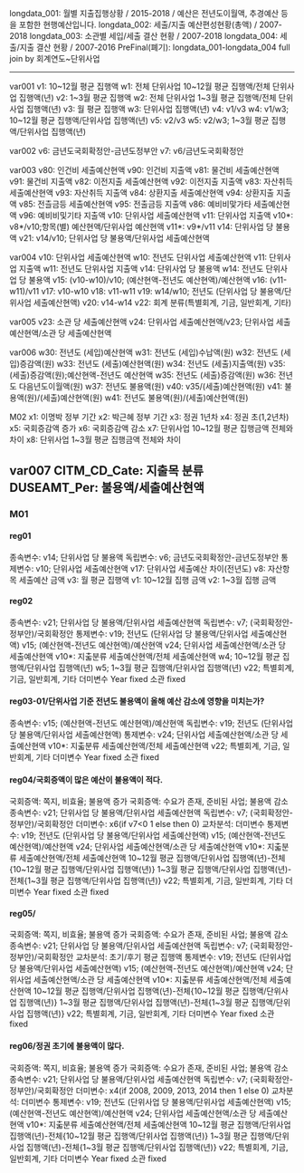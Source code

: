 longdata_001: 월별 지출집행상황 / 2015-2018 / 예산은 전년도이월액, 추경예산 등을 포함한 현행예산입니다.
longdata_002: 세출/지출 예산편성현황(총액) / 2007-2018
longdata_003: 소관별 세입/세출 결산 현황 / 2007-2018
longdata_004: 세출/지출 결산 현황 / 2007-2016
PreFinal(폐기): longdata_001-longdata_004 full join by 회계연도~단위사업

---

var001
  v1: 10~12월 평균 집행액
  w1: 전체 단위사업 10~12월 평균 집행액/전체 단위사업 집행액(년)
  v2: 1~3월 평균 집행액
  w2: 전체 단위사업 1~3월 평균 집행액/전체 단위사업 집행액(년)
  v3: 월 평균 집행액
  w3: 단위사업 집행액(년)
  v4: v1/v3
  w4: v1/w3; 10~12월 평균 집행액/단위사업 집행액(년)
  v5: v2/v3
  w5: v2/w3; 1~3월 평균 집행액/단위사업 집행액(년)


var002
  v6: 금년도국회확정안-금년도정부안
  v7: v6/금년도국회확정안

var003
  v80: 인건비 세출예산현액
  v90: 인건비 지출액
  v81: 물건비 세출예산현액
  v91: 물건비 지출액
  v82: 이전지출 세출예산현액
  v92: 이전지출 지출액
  v83: 자산취득 세출예산현액
  v93: 자산취득 지출액
  v84: 상환지출 세출예산현액
  v94: 상환지출 지출액
  v85: 전츨금등 세출예산현액
  v95: 전출금등 지출액
  v86: 예비비맟가타 세출예산현액
  v96: 예비비및기타 지출액
  v10: 단위사업 세출예산현액
  v11: 단위사업 지출액
  v10*: v8*/v10;항목(별) 예산현액/단위사업 예산현액
  v11*: v9*/v11
  v14: 단위사업 당 불용액
  v21: v14/v10; 단위사업 당 불용액/단위사업 세출예산현액

var004
  v10: 단위사업 세출예산현액
  w10: 전년도 단위사업 세출예산현액
  v11: 단위사업 지출액
  w11: 전년도 단위사업 지출액
  v14: 단위사업 당 불용액
  w14: 전년도 단위사업 당 불용액
  v15: (v10-w10)/v10; (예산현액-전년도 예산현액)/예산현액
  v16: (v11-w11)/v11
  v17: v10-w10
  v18: v11-w11
  v19: w14/w10; 전년도 (단위사업 당 불용액/단위사업 세출예산현액)
  v20: v14-w14
  v22: 회계 분류(특별회계, 기금, 일반회계, 기타)

var005
  v23: 소관 당 세출예산현액
  v24: 단위사업 세출예산현액/v23; 단위사업 세출예산현액/소관 당 세출예산현액

var006
  w30: 전년도 (세입)예산현액
  w31: 전년도 (세입)수납액(원)
  w32: 전년도 (세입)증감액(원)
  w33: 전년도 (세출)예산현액(원)
  w34: 전년도 (세출)지출액(원)
  v35: (세출)증감액(원);예산현액-전년도 예산현액
  w35: 전년도 (세출)증감액(원)
  w36: 전년도 다음년도이월액(원)
  w37: 전년도 불용액(원)
  v40: v35/(세출)예산현액(원)
  v41: 불용액(원)/(세출)예산현액(원)
  w41: 전년도 불용액(원)/(세출)예산현액(원)

M02
  x1: 이명박 정부 기간
  x2: 박근혜 정부 기간
  x3: 정권 1년차
  x4: 정권 초(1,2년차)
  x5: 국회증감액 증가
  x6: 국회증감액 감소
  x7: 단위사업 10~12월 평균 집행금액 전체와 차이
  x8: 단위사업 1~3월 평균 집행금액 전체와 차이

var007
  CITM_CD_Cate: 지출목 분류
  DUSEAMT_Per: 불용액/세출예산현액
---

### M01
#### reg01
종속변수: v14; 단위사업 당 불용액
독립변수: v6; 금년도국회확정안-금년도정부안
통제변수:
  v10; 단위사업 세출예산현액
  v17: 단위사업 세출예산 차이(전년도)
  v8: 자산항목 세출예산 금액
  v3: 월 평균 집행액
  v1: 10~12월 집행 금액
  v2: 1~3월 집행 금액

#### reg02
종속변수: v21; 단위사업 당 불용액/단위사업 세출예산현액
독립변수: v7; (국회확정안-정부안)/국회확정안
통제변수:
  v19; 전년도 (단위사업 당 불용액/단위사업 세출예산현액)
  v15; (예산현액-전년도 예산현액)/예산현액
  v24; 단위사업 세출예산현액/소관 당 세출예산현액
  v10*: 지춟분류 세출예산현액/전체 세출예산현액
  w4; 10~12월 평균 집행액/단위사업 집행액(년)
  w5; 1~3월 평균 집행액/단위사업 집행액(년)
  v22; 특별회계, 기금, 일반회계, 기타 더미변수
  Year fixed
  소관 fixed

#### reg03-01/단위사업 기준 전년도 불용액이 올해 예산 감소에 영향을 미치는가?
종속변수: v15; (예산현액-전년도 예산현액)/예산현액
독립변수: v19; 전년도 (단위사업 당 불용액/단위사업 세출예산현액)
통제변수:
  v24; 단위사업 세출예산현액/소관 당 세출예산현액
  v10*: 지춟분류 세출예산현액/전체 세출예산현액
  v22; 특별회계, 기금, 일반회계, 기타 더미변수
  Year fixed
  소관 fixed

#### reg04/국회증액이 많은 예산이 불용액이 적다.
  국회증액: 쪽지, 비효율; 불용액 증가
  국회증액: 수요가 존재, 준비된 사업; 불용액 감소
종속변수: v21; 단위사업 당 불용액/단위사업 세출예산현액
독립변수: v7; (국회확정안-정부안)/국회확정안
  더미변수: x6(if v7<0 1 else then 0)
  교차분석: 더미변수
통제변수:
  v19; 전년도 (단위사업 당 불용액/단위사업 세출예산현액)
  v15; (예산현액-전년도 예산현액)/예산현액
  v24; 단위사업 세출예산현액/소관 당 세출예산현액
  v10*: 지춟분류 세출예산현액/전체 세출예산현액
    10~12월 평균 집행액/단위사업 집행액(년)-전체{10~12월 평균 집행액/단위사업 집행액(년)}
    1~3월 평균 집행액/단위사업 집행액(년)-전체{1~3월 평균 집행액/단위사업 집행액(년)}
  v22; 특별회계, 기금, 일반회계, 기타 더미변수
  Year fixed
  소관 fixed

#### reg05/
  국회증액: 쪽지, 비효율; 불용액 증가
  국회증액: 수요가 존재, 준비된 사업; 불용액 감소
종속변수: v21; 단위사업 당 불용액/단위사업 세출예산현액
독립변수: v7; (국회확정안-정부안)/국회확정안
  교차분석: 초기/후기 평균 집행액
통제변수:
  v19; 전년도 (단위사업 당 불용액/단위사업 세출예산현액)
  v15; (예산현액-전년도 예산현액)/예산현액
  v24; 단위사업 세출예산현액/소관 당 세출예산현액
  v10*: 지춟분류 세출예산현액/전체 세출예산현액
    10~12월 평균 집행액/단위사업 집행액(년)-전체{10~12월 평균 집행액/단위사업 집행액(년)}
    1~3월 평균 집행액/단위사업 집행액(년)-전체{1~3월 평균 집행액/단위사업 집행액(년)}
  v22; 특별회계, 기금, 일반회계, 기타 더미변수
  Year fixed
  소관 fixed

#### reg06/정권 초기에 불용액이 많다.
  국회증액: 쪽지, 비효율; 불용액 증가
  국회증액: 수요가 존재, 준비된 사업; 불용액 감소
종속변수: v21; 단위사업 당 불용액/단위사업 세출예산현액
독립변수: v7; (국회확정안-정부안)/국회확정안
  더미변수: x4(if 2008, 2009, 2013, 2014 then 1 else 0)
  교차분석: 더미변수
통제변수:
v19; 전년도 (단위사업 당 불용액/단위사업 세출예산현액)
v15; (예산현액-전년도 예산현액)/예산현액
v24; 단위사업 세출예산현액/소관 당 세출예산현액
v10*: 지춟분류 세출예산현액/전체 세출예산현액
  10~12월 평균 집행액/단위사업 집행액(년)-전체{10~12월 평균 집행액/단위사업 집행액(년)}
  1~3월 평균 집행액/단위사업 집행액(년)-전체{1~3월 평균 집행액/단위사업 집행액(년)}
v22; 특별회계, 기금, 일반회계, 기타 더미변수
Year fixed
소관 fixed
